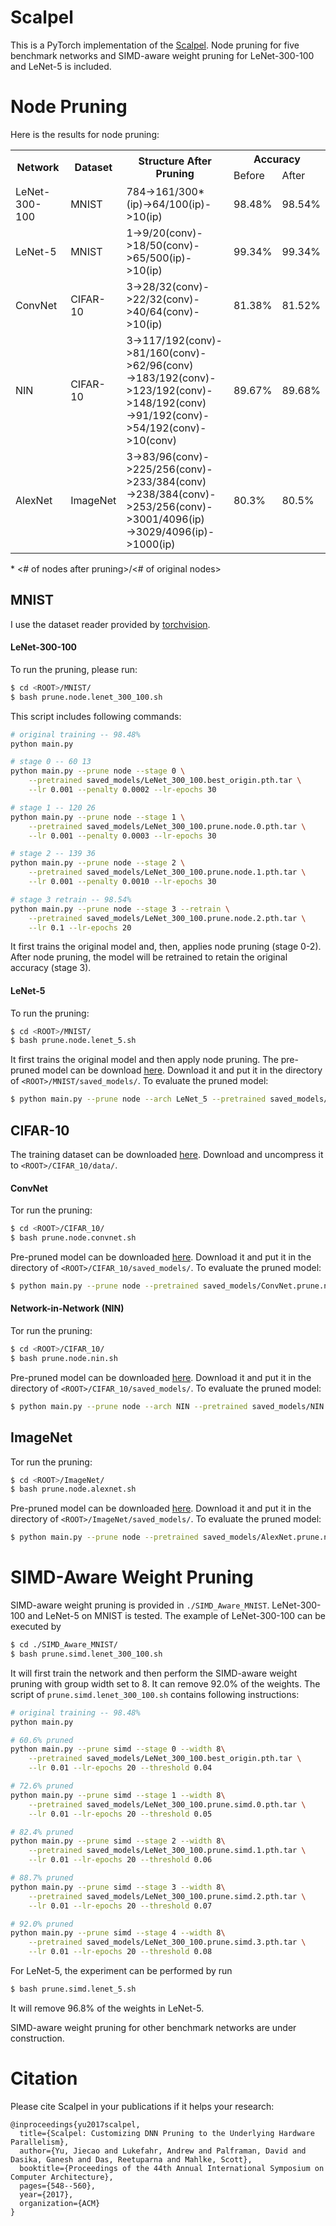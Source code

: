 # Scalpel

This is a PyTorch implementation of the [Scalpel](http://www-personal.umich.edu/~jiecaoyu/papers/jiecaoyu-isca17.pdf). Node pruning for five benchmark networks and SIMD-aware weight pruning for LeNet-300-100 and LeNet-5 is included.

# Node Pruning
Here is the results for node pruning:
<table>
  <tr>
    <th rowspan="2">Network</th>
    <th rowspan="2">Dataset</th>
    <th rowspan="2">Structure After Pruning</th>
    <th colspan="2">Accuracy</th>
  </tr>
  <tr>
    <td>Before</td>
    <td>After</td>
  </tr>
  <tr>
    <td>LeNet-300-100</td>
    <td>MNIST</td>
    <td>784->161/300*(ip)->64/100(ip)->10(ip)</td>
    <td>98.48%</td>
    <td>98.54%</td>
  </tr>
  <tr>
    <td>LeNet-5</td>
    <td>MNIST</td>
    <td>1->9/20(conv)->18/50(conv)->65/500(ip)->10(ip)</td>
    <td>99.34%</td>
    <td>99.34%</td>
  </tr>
  <tr>
    <td>ConvNet</td>
    <td>CIFAR-10</td>
    <td>3->28/32(conv)->22/32(conv)->40/64(conv)->10(ip)</td>
    <td>81.38%</td>
    <td>81.52%</td>
  </tr>
  <tr>
    <td>NIN</td>
    <td>CIFAR-10</td>
    <td>3->117/192(conv)->81/160(conv)->62/96(conv)<br>->183/192(conv)->123/192(conv)->148/192(conv)<br>->91/192(conv)->54/192(conv)->10(conv)</td>
    <td>89.67%</td>
    <td>89.68%</td>
  </tr>
  <tr>
    <td>AlexNet</td>
    <td>ImageNet</td>
    <td>3->83/96(conv)->225/256(conv)->233/384(conv)<br>->238/384(conv)->253/256(conv)->3001/4096(ip)<br>->3029/4096(ip)->1000(ip)</td>
    <td>80.3%</td>
    <td>80.5%</td>
  </tr>
</table>

\* <# of nodes after pruning>/<# of original nodes>

## MNIST
I use the dataset reader provided by [torchvision](https://github.com/pytorch/vision).  
#### LeNet-300-100
To run the pruning, please run:
```bash
$ cd <ROOT>/MNIST/
$ bash prune.node.lenet_300_100.sh
```
This script includes following commands:
```bash
# original training -- 98.48%
python main.py

# stage 0 -- 60 13
python main.py --prune node --stage 0 \
	--pretrained saved_models/LeNet_300_100.best_origin.pth.tar \
	--lr 0.001 --penalty 0.0002 --lr-epochs 30

# stage 1 -- 120 26
python main.py --prune node --stage 1 \
	--pretrained saved_models/LeNet_300_100.prune.node.0.pth.tar \
	--lr 0.001 --penalty 0.0003 --lr-epochs 30

# stage 2 -- 139 36
python main.py --prune node --stage 2 \
	--pretrained saved_models/LeNet_300_100.prune.node.1.pth.tar \
	--lr 0.001 --penalty 0.0010 --lr-epochs 30

# stage 3 retrain -- 98.54%
python main.py --prune node --stage 3 --retrain \
	--pretrained saved_models/LeNet_300_100.prune.node.2.pth.tar \
	--lr 0.1 --lr-epochs 20
```

It first trains the original model and, then, applies node pruning (stage 0-2). After node pruning, the model will be retrained to retain the original accuracy (stage 3).
#### LeNet-5
To run the pruning:
```bash
$ cd <ROOT>/MNIST/
$ bash prune.node.lenet_5.sh
```
It first trains the original model and then apply node pruning. The pre-pruned model can be download [here](https://drive.google.com/open?id=0B-7I62GOSnZ8N09rQU9scEQ2WXc). Download it and put it in the directory of ```<ROOT>/MNIST/saved_models/```. To evaluate the pruned model:
```bash
$ python main.py --prune node --arch LeNet_5 --pretrained saved_models/LeNet_5.prune.node.5.pth.tar --evaluate
```

## CIFAR-10
The training dataset can be downloaded [here](https://drive.google.com/open?id=0B-7I62GOSnZ8Z0ZCVXFtVnFEaTg). Download and uncompress it to ```<ROOT>/CIFAR_10/data/```.
#### ConvNet
Tor run the pruning:
```bash
$ cd <ROOT>/CIFAR_10/
$ bash prune.node.convnet.sh
```
Pre-pruned model can be downloaded [here](https://drive.google.com/open?id=0B-7I62GOSnZ8YlBvR2FBbTRCdGM). Download it and put it in the directory of ```<ROOT>/CIFAR_10/saved_models/```. To evaluate the pruned model:
```bash
$ python main.py --prune node --pretrained saved_models/ConvNet.prune.node.4.pth.tar --evaluate
```

#### Network-in-Network (NIN)
Tor run the pruning:
```bash
$ cd <ROOT>/CIFAR_10/
$ bash prune.node.nin.sh
```
Pre-pruned model can be downloaded [here](https://drive.google.com/open?id=0B-7I62GOSnZ8Unl3eFotRlZJX0E). Download it and put it in the directory of ```<ROOT>/CIFAR_10/saved_models/```. To evaluate the pruned model:
```bash
$ python main.py --prune node --arch NIN --pretrained saved_models/NIN.prune.node.7.pth.tar --evaluate
```


## ImageNet
Tor run the pruning:
```bash
$ cd <ROOT>/ImageNet/
$ bash prune.node.alexnet.sh
```

Pre-pruned model can be downloaded [here](https://drive.google.com/open?id=0B-7I62GOSnZ8STFVUm5JSUY2Vjg). Download it and put it in the directory of ```<ROOT>/ImageNet/saved_models/```. To evaluate the pruned model:
```bash
$ python main.py --prune node --pretrained saved_models/AlexNet.prune.node.8.pth.tar --evaluate
```


# SIMD-Aware Weight Pruning
SIMD-aware weight pruning is provided in ```./SIMD_Aware_MNIST```. LeNet-300-100 and LeNet-5 on MNIST is tested. The example of LeNet-300-100 can be executed by
```bash
$ cd ./SIMD_Aware_MNIST/
$ bash prune.simd.lenet_300_100.sh
```
It will first train the network and then perform the SIMD-aware weight pruning with group width set to 8. It can remove 92.0% of the weights. The script of ```prune.simd.lenet_300_100.sh``` contains following instructions:
```bash
# original training -- 98.48%
python main.py

# 60.6% pruned
python main.py --prune simd --stage 0 --width 8\
	--pretrained saved_models/LeNet_300_100.best_origin.pth.tar \
	--lr 0.01 --lr-epochs 20 --threshold 0.04

# 72.6% pruned
python main.py --prune simd --stage 1 --width 8\
	--pretrained saved_models/LeNet_300_100.prune.simd.0.pth.tar \
	--lr 0.01 --lr-epochs 20 --threshold 0.05

# 82.4% pruned
python main.py --prune simd --stage 2 --width 8\
	--pretrained saved_models/LeNet_300_100.prune.simd.1.pth.tar \
	--lr 0.01 --lr-epochs 20 --threshold 0.06

# 88.7% pruned
python main.py --prune simd --stage 3 --width 8\
	--pretrained saved_models/LeNet_300_100.prune.simd.2.pth.tar \
	--lr 0.01 --lr-epochs 20 --threshold 0.07

# 92.0% pruned
python main.py --prune simd --stage 4 --width 8\
	--pretrained saved_models/LeNet_300_100.prune.simd.3.pth.tar \
	--lr 0.01 --lr-epochs 20 --threshold 0.08
```
For LeNet-5, the experiment can be performed by run
```bash
$ bash prune.simd.lenet_5.sh
```
It will remove 96.8% of the weights in LeNet-5.

SIMD-aware weight pruning for other benchmark networks are under construction.

# Citation
Please cite Scalpel in your publications if it helps your research:
```
@inproceedings{yu2017scalpel,
  title={Scalpel: Customizing DNN Pruning to the Underlying Hardware Parallelism},
  author={Yu, Jiecao and Lukefahr, Andrew and Palframan, David and Dasika, Ganesh and Das, Reetuparna and Mahlke, Scott},
  booktitle={Proceedings of the 44th Annual International Symposium on Computer Architecture},
  pages={548--560},
  year={2017},
  organization={ACM}
}
```
